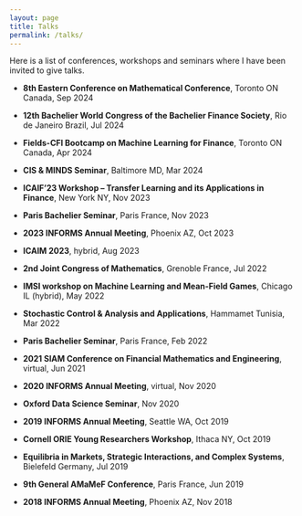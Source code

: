 ```yaml
---
layout: page
title: Talks
permalink: /talks/
---
```


Here is a list of conferences, workshops and seminars where I have been invited to give talks.

- **8th Eastern Conference on Mathematical Conference**, Toronto ON Canada, Sep 2024

- **12th Bachelier World Congress of the Bachelier Finance Society**, Rio de Janeiro Brazil, Jul 2024

- **Fields-CFI Bootcamp on Machine Learning for Finance**, Toronto ON Canada, Apr 2024

- **CIS & MINDS Seminar**, Baltimore MD, Mar 2024
  
- **ICAIF’23 Workshop – Transfer Learning and its Applications in Finance**, New York NY, Nov 2023

- **Paris Bachelier Seminar**, Paris France, Nov 2023

- **2023 INFORMS Annual Meeting**, Phoenix AZ, Oct 2023

- **ICAIM 2023**, hybrid, Aug 2023

- **2nd Joint Congress of Mathematics**, Grenoble France, Jul 2022

- **IMSI workshop on Machine Learning and Mean-Field Games**, Chicago IL (hybrid), May 2022

- **Stochastic Control & Analysis and Applications**, Hammamet Tunisia, Mar 2022

- **Paris Bachelier Seminar**, Paris France, Feb 2022

- **2021 SIAM Conference on Financial Mathematics and Engineering**, virtual, Jun 2021

- **2020 INFORMS Annual Meeting**, virtual, Nov 2020

- **Oxford Data Science Seminar**, Nov 2020

- **2019 INFORMS Annual Meeting**, Seattle WA, Oct 2019

- **Cornell ORIE Young Researchers Workshop**, Ithaca NY, Oct 2019

- **Equilibria in Markets, Strategic Interactions, and Complex Systems**, Bielefeld Germany, Jul 2019

- **9th General AMaMeF Conference**, Paris France, Jun 2019

- **2018 INFORMS Annual Meeting**, Phoenix AZ, Nov 2018
